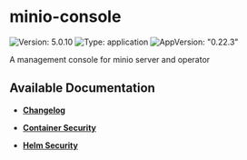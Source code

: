# minio-console

![Version: 5.0.10](https://img.shields.io/badge/Version-5.0.10-informational?style=flat-square) ![Type: application](https://img.shields.io/badge/Type-application-informational?style=flat-square) ![AppVersion: "0.22.3"](https://img.shields.io/badge/AppVersion-"0.22.3"-informational?style=flat-square)

A management console for minio server and operator

## Available Documentation

- [**Changelog**](CHANGELOG)

- [**Container Security**](container-security)

- [**Helm Security**](helm-security)

